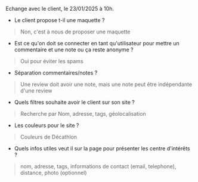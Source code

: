 Echange avec le client, le 23/01/2025 à 10h.

- Le client propose t-il une maquette ?
> Non, c'est à nous de proposer une maquette
- Est ce qu'on doit se connecter en tant qu'utilisateur pour mettre un commentaire et une note ou ça reste anonyme ?
> Oui pour éviter les spams
- Séparation commentaires/notes ?
> Une review doit avoir une note, mais une note peut être indépendante d'une review 
- Quels filtres souhaite avoir le client sur son site ?
> Recherche par Nom, adresse, tags, géolocalisation  
- Les couleurs pour le site ?
> Couleurs de Décathlon
- Quels infos utiles veut il sur la page pour présenter les centre d'intérêts ?
> nom, adresse, tags, informations de contact (email, telephone), distance, photo (optionnel)